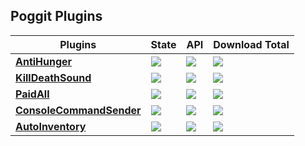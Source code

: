 ## Poggit Plugins

| **Plugins** | **State** | **API** | **Download Total** |
| --- | --- | --- | --- |
| **[**AntiHunger**](https://github.com/NoobMCBG/AntiHunger)** | *<a href="https://poggit.pmmp.io/p/AntiHunger"><img src="https://poggit.pmmp.io/shield.state/AntiHunger"></a>* | **<a href="https://poggit.pmmp.io/p/KillDeathSound"><img src="https://poggit.pmmp.io/shield.api/AntiHunger"></a>** | **<a href="https://poggit.pmmp.io/p/AntiHunger"><img src="https://poggit.pmmp.io/shield.dl.total/AntiHunger"></a>**|
| **[**KillDeathSound**](https://github.com/NoobMCBG/KillDeathSound)** | **<a href="https://poggit.pmmp.io/p/KillDeathSound"><img src="https://poggit.pmmp.io/shield.state/KillDeathSound"></a>** | **<a href="https://poggit.pmmp.io/p/KillDeathSound"><img src="https://poggit.pmmp.io/shield.api/KillDeathSound"></a>** | **<a href="https://poggit.pmmp.io/p/KillDeathSound"><img src="https://poggit.pmmp.io/shield.dl.total/KillDeathSound"></a>**|
| **[**PaidAll**](https://github.com/NoobMCBG/PaidAll)** | **<a href="https://poggit.pmmp.io/p/PaidAll"><img src="https://poggit.pmmp.io/shield.state/PaidAll"></a>** | **<a href="https://poggit.pmmp.io/p/PaidAll"><img src="https://poggit.pmmp.io/shield.api/PaidAll"></a>** | **<a href="https://poggit.pmmp.io/p/PaidAll"><img src="https://poggit.pmmp.io/shield.dl.total/PaidAll"></a>** |
| **[**ConsoleCommandSender**](https://github.com/NoobMCBG/ConsoleCommandSender)** | **<a href="https://poggit.pmmp.io/p/ConsoleCommandSender"><img src="https://poggit.pmmp.io/shield.state/ConsoleCommandSender"></a>** | **<a href="https://poggit.pmmp.io/p/ConsoleCommandSender"><img src="https://poggit.pmmp.io/shield.api/ConsoleCommandSender"></a>** | **<a href="https://poggit.pmmp.io/p/ConsoleCommandSender"><img src="https://poggit.pmmp.io/shield.dl.total/ConsoleCommandSender"></a>** |
| **[**AutoInventory**](https://github.com/NoobMCBG/AutoInventory)** | **<a href="https://poggit.pmmp.io/p/AutoInventory"><img src="https://poggit.pmmp.io/shield.state/AutoInventory"></a>** | **<a href="https://poggit.pmmp.io/p/AutoInventory"><img src="https://poggit.pmmp.io/shield.api/AutoInventory"></a>** | **<a href="https://poggit.pmmp.io/p/AutoInventory"><img src="https://poggit.pmmp.io/shield.dl.total/AutoInventory"></a>** |
